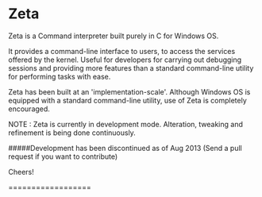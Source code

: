 Zeta
====

Zeta is a Command interpreter built purely in C for Windows OS.

It provides a command-line interface to users, to access the services offered by the kernel. Useful for developers for carrying out debugging sessions and providing more features than a standard command-line utility for performing tasks with ease.

Zeta has been built at an 'implementation-scale'. Although Windows OS
is equipped with a standard command-line utility, use of Zeta is completely encouraged.


NOTE : Zeta is currently in development mode. Alteration, tweaking and refinement is being done continuously.

#####Development has been discontinued as of Aug 2013 (Send a pull request if you want to contribute)

Cheers! 

==================
